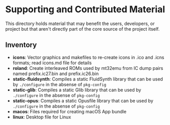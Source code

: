 # Supporting and Contributed Material

This directory holds material that may benefit the users, developers, or
project but that aren't directly part of the core source of the project
itself.

## Inventory

- **icons**: Vector graphics and makefiles to re-create icons in .ico
  and .icns formats; read icons.md file for details
- **roland**: Create interleaved ROMs used by mt32emu from IC dump
  pairs named prefix.ic27.bin and prefix.ic26.bin
- **static-fluidsynth**: Compiles a static FluidSynth library that can
  be used by `./configure` in the absense of `pkg-config`
- **static-glib**: Compiles a static Glib library that can be used by
 `./configure` in the absense of `pkg-config`
- **static-opus**: Compiles a static Opusfile library that can be used
  by `./configure` in the absense of `pkg-config`
- **macos**: Files required for creating macOS App bundle
- **linux**: Desktop file for Linux

